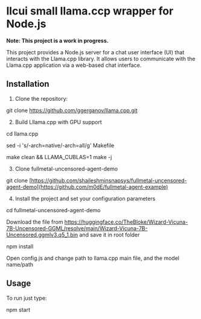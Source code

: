 # llcui small llama.ccp wrapper for Node.js

**Note: This project is a work in progress.**

This project provides a Node.js server for a chat user interface (UI) that interacts with the Llama.cpp library. It allows users to communicate with the Llama.cpp application via a web-based chat interface.

## Installation

1. Clone the repository:

git clone https://github.com/ggerganov/llama.cpp.git 

2. Build Lllama.cpp with GPU support

cd llama.cpp

sed -i 's/-arch=native/-arch=all/g' Makefile

make clean && LLAMA_CUBLAS=1 make -j

3. Clone fullmetal-uncensored-agent-demo
   
git clone [https://github.com/shaileshminsnapsys/fullmetal-uncensored-agent-demo](https://github.com/m0dE/fullmetal-agent-example)

4. Install the project and set your configuration parameters
  
cd fullmetal-uncensored-agent-demo

Download the file from https://huggingface.co/TheBloke/Wizard-Vicuna-7B-Uncensored-GGML/resolve/main/Wizard-Vicuna-7B-Uncensored.ggmlv3.q5_1.bin and save it in root folder

npm install

Open config.js and change path to llama.cpp main file, and the model name/path

## Usage
To run just type:

npm start
